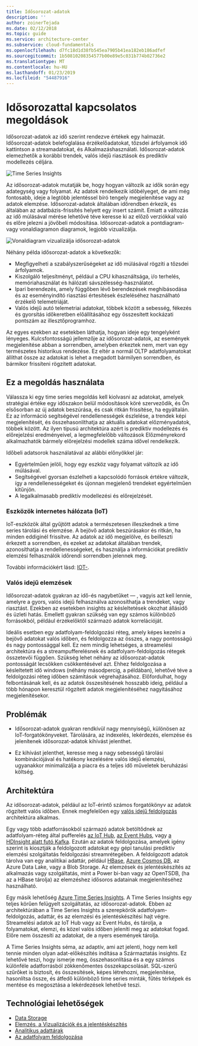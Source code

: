 ```yaml
---
title: Idősorozat-adatok
description: ''
author: zoinerTejada
ms.date: 02/12/2018
ms.topic: guide
ms.service: architecture-center
ms.subservice: cloud-fundamentals
ms.openlocfilehash: d7fc18d1d38fb545ea7905b41ea182eb186adfef
ms.sourcegitcommit: 1b50810208354577b00e89e5c031b774b02736e2
ms.translationtype: MT
ms.contentlocale: hu-HU
ms.lasthandoff: 01/23/2019
ms.locfileid: "54487916"
---
```

# <a name="time-series-solutions"></a>Idősorozattal kapcsolatos megoldások

Idősorozat-adatok az idő szerint rendezve értékek egy halmazát. Idősorozat-adatok belefoglalása érzékelőadatokat, tőzsdei árfolyamok idő kattintson a streamadatokat, és Alkalmazáshasználati. Idősorozat-adatok elemezhetők a korábbi trendek, valós idejű riasztások és prediktív modellezés céljára.

![Time Series Insights](./images/time-series-insights.png)

Az idősorozat-adatok mutatják be, hogy hogyan változik az idők során egy adategység vagy folyamat. Az adatok rendelkezik időbélyeget, de ami még fontosabb, ideje a legtöbb jelentéssel bíró tengely megjelenítése vagy az adatok elemzése. Idősorozat-adatok általában időrendben érkezik, és általában az adatbázis-frissítés helyett egy insert számít. Emiatt a változás az idő múlásával mérése lehetővé téve keresse ki az előző verziókkal való és előre jelezni a jövőbeli módosítása. Idősorozat-adatok a pontdiagram- vagy vonaldiagramon diagramok, legjobb vizualizálja.

![Vonaldiagram vizualizálja idősorozat-adatok](./images/time-series-chart.png)

Néhány példa idősorozat-adatok a következők:

- Megfigyelheti a szabályszerűségeket az idő múlásával rögzíti a tőzsdei árfolyamok.
- Kiszolgáló teljesítményt, például a CPU kihasználtsága, i/o terhelés, memóriahasználat és hálózati sávszélesség-használatot.
- Ipari berendezés, amely függőben lévő berendezések meghibásodása és az eseményindító riasztási értesítések észleléséhez használható érzékelő telemetriáját.
- Valós idejű autó telemetriai adatokat, többek között a sebesség, fékezés és gyorsítás időkeretben előállításához egy összesített kockázati pontszám az illesztőprogramhoz.

Az egyes ezekben az esetekben láthatja, hogyan ideje egy tengelyként lényeges. Kulcsfontosságú jellemzője az idősorozat-adatok, az események megjelenítése abban a sorrendben, amelyben érkeztek nem, mert van egy természetes historikus rendezése. Ez eltér a normál OLTP adatfolyamatokat állíthat össze az adatokat is lehet a megadott bármilyen sorrendben, és bármikor frissíteni rögzített adatokat.

## <a name="when-to-use-this-solution"></a>Ez a megoldás használata

Válassza ki egy time series megoldás kell kiolvasni az adatokat, amelyek stratégiai értéke egy időszakon belül módosítások köré szerveződik, és Ön elsősorban az új adatok beszúrása, és csak ritkán frissítése, ha egyáltalán. Ez az információ segítségével rendellenességek észlelése, a trendek képi megjelenítését, és összehasonlíthatja az aktuális adatokat előzményadatok, többek között. Az ilyen típusú architektúra azért is prediktív modellezés és előrejelzési eredményeivel, a legmegfelelőbb változások Előzményrekord alkalmazhatók bármely előrejelzési modellek száma idővel rendelkezik.

Időbeli adatsorok használatával az alábbi előnyökkel jár:

- Egyértelműen jelöli, hogy egy eszköz vagy folyamat változik az idő múlásával.
- Segítségével gyorsan észlelheti a kapcsolódó források értékre változik, így a rendellenességeket és újonnan megjelenő trendeket egyértelműen kitűnjön.
- A legalkalmasabb prediktív modellezési és előrejelzését.

### <a name="internet-of-things-iot"></a>Eszközök internetes hálózata (IoT)

IoT-eszközök által gyűjtött adatok a természetesen illeszkednek a time series tárolási és elemzése. A bejövő adatok beszúrásakor és ritkán, ha minden eddiginél frissítve. Az adatok az idő megjelölve, és beilleszti érkezett a sorrendben, és ezeket az adatokat általában trendek, azonosíthatja a rendellenességeket, és használja a információkat prediktív elemzési felhasználók időrendi sorrendben jelennek meg.

További információkért lásd: [IOT-](../big-data/index.md#internet-of-things-iot).

### <a name="real-time-analytics"></a>Valós idejű elemzések

Idősorozat-adatok gyakran az idő-és nagybetűket &mdash; , vagyis azt kell lennie, amelyre a gyors, valós idejű felhasználva azonosíthatja a trendeket, vagy riasztást. Ezekben az esetekben insights az késleltetések okozhat állásidő és üzleti hatás. Emellett gyakran szükség van egy számos különböző forrásokból, például érzékelőktől származó adatok korrelációját.

Ideális esetben egy adatfolyam-feldolgozási réteg, amely képes kezelni a bejövő adatokat valós időben, és feldolgozza az összes, a nagy pontosságú és nagy pontossággal kell. Ez nem mindig lehetséges, a streamelési architektúra és a streampufferelésnek és adatfolyam-feldolgozás rétegek összetevői függően. Szükség lehet néhány az idősorozat-adatok pontosságát lecsökken csökkentésével azt. Ehhez feldolgozása a késleltetett idő windows (néhány másodpercig, a példában), lehetővé téve a feldolgozási réteg időben számítások végrehajtásához. Előfordulhat, hogy felbontásának kell, és az adatok összesítésének hosszabb ideig, például a több hónapon keresztül rögzített adatok megjelenítéséhez nagyításához megjelenítésekor.

## <a name="challenges"></a>Problémák

- Idősorozat-adatok gyakran rendkívül nagy mennyiségű, különösen az IoT-forgatókönyveket. Tárolására, az indexelés, lekérdezés, elemzése és jelenítenek idősorozat-adatok kihívást jelenthet.

- Ez kihívást jelenthet, keresse meg a nagy sebességű tárolási kombinációjával és hatékony kezelésére valós idejű elemzési, ugyanakkor minimalizálja a piacra és a teljes idő műveletek beruházási költség.

## <a name="architecture"></a>Architektúra

Az idősorozat-adatok, például az IoT-érintő számos forgatókönyv az adatok rögzített valós időben. Ennek megfelelően egy [valós idejű feldolgozás](../big-data/real-time-processing.md) architektúra alkalmas.

Egy vagy több adatforrásokból származó adatok betöltődnek az adatfolyam-réteg által pufferelés [az IoT Hub](/azure/iot-hub/), [az Event Hubs](/azure/event-hubs/), vagy [a HDInsight alatt futó Kafka](/azure/hdinsight/kafka/apache-kafka-introduction). Ezután az adatok feldolgozása, amelyek igény szerint is kiosztják a feldolgozott adatokat egy gépi tanulási prediktív elemzési szolgáltatás feldolgozási streamrétegében. A feldolgozott adatok tárolva van egy analitikai adattár, például [HBase](/azure/hdinsight/hbase/apache-hbase-overview), [Azure Cosmos DB](/azure/cosmos-db/), az Azure Data Lake, vagy a Blob Storage. Az elemzések és jelentéskészítés az alkalmazás vagy szolgáltatás, mint a Power bi-ban vagy az OpenTSDB, (ha az a HBase tárolja) az elemzéshez idősoros adatainak megjelenítéséhez használható.

Egy másik lehetőség [Azure Time Series Insights](/azure/time-series-insights/). A Time Series Insights egy teljes körűen felügyelt szolgáltatás, az idősorozat-adatok. Ebben az architektúrában a Time Series Insights a szerepkörök adatfolyam-feldolgozás, adattár, és az elemzési és jelentéskészítési hajt végre. Streamelési adatok az IoT Hub vagy az Event Hubs, és tárolja, a folyamatokat, elemzi, és közel valós időben jeleníti meg az adatokat fogad. Előre nem összesíti az adatokat, de a nyers események tárolja.

A Time Series Insights séma, az adaptív, ami azt jelenti, hogy nem kell tennie minden olyan adat-előkészítés indítása a Származtatás insights. Ez lehetővé teszi, hogy ismerje meg, összehasonlítása és a egy számos különféle adatforrásból zökkenőmentes összekapcsolását. SQL-szerű szűrőket is biztosít, és összesítések, képes létrehozni, megjelenítése, hasonlítsa össze, és átfedő különböző time series minták, fűtés térképek és mentése és megosztása a lekérdezések lehetővé teszi.

## <a name="technology-choices"></a>Technológiai lehetőségek

- [Data Storage](../technology-choices/data-storage.md)
- [Elemzés, a Vizualizációk és a jelentéskészítés](../technology-choices/analysis-visualizations-reporting.md)
- [Analitikus adattárak](../technology-choices/analytical-data-stores.md)
- [Az adatfolyam feldolgozása](../technology-choices/stream-processing.md)